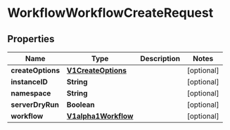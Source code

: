 

# WorkflowWorkflowCreateRequest

## Properties

Name | Type | Description | Notes
------------ | ------------- | ------------- | -------------
**createOptions** | [**V1CreateOptions**](V1CreateOptions.md) |  |  [optional]
**instanceID** | **String** |  |  [optional]
**namespace** | **String** |  |  [optional]
**serverDryRun** | **Boolean** |  |  [optional]
**workflow** | [**V1alpha1Workflow**](V1alpha1Workflow.md) |  |  [optional]



